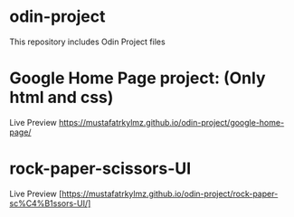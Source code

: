 # odin-project
This repository includes Odin Project files 
# Google Home Page project: (Only html and css)  
Live Preview https://mustafatrkylmz.github.io/odin-project/google-home-page/

# rock-paper-scissors-UI
Live Preview [https://mustafatrkylmz.github.io/odin-project/rock-paper-sc%C4%B1ssors-UI/]
